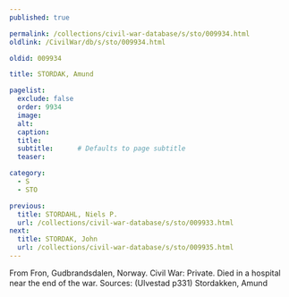 ```yaml
---
published: true

permalink: /collections/civil-war-database/s/sto/009934.html
oldlink: /CivilWar/db/s/sto/009934.html

oldid: 009934

title: STORDAK, Amund

pagelist:
  exclude: false
  order: 9934
  image: 
  alt:
  caption:
  title:
  subtitle:      # Defaults to page subtitle
  teaser:

category: 
  - S 
  - STO

previous:
  title: STORDAHL, Niels P.
  url: /collections/civil-war-database/s/sto/009933.html  
next:
  title: STORDAK, John
  url: /collections/civil-war-database/s/sto/009935.html   
---
```

From Fron, Gudbrandsdalen, Norway. Civil War: Private. Died in a hospital near the end of the war. Sources: (Ulvestad p331) &#147;Stordakken, Amund&#148;